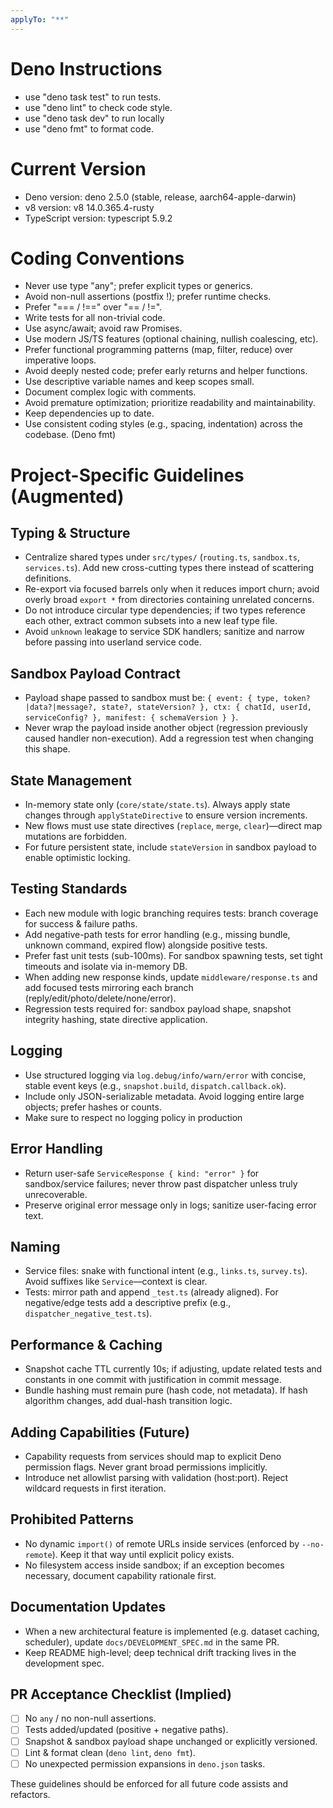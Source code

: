 ```yaml
---
applyTo: "**"
---
```


# Deno Instructions

- use "deno task test" to run tests.
- use "deno lint" to check code style.
- use "deno task dev" to run locally
- use "deno fmt" to format code.

# Current Version

- Deno version: deno 2.5.0 (stable, release, aarch64-apple-darwin)
- v8 version: v8 14.0.365.4-rusty
- TypeScript version: typescript 5.9.2

# Coding Conventions

- Never use type "any"; prefer explicit types or generics.
- Avoid non-null assertions (postfix !); prefer runtime checks.
- Prefer "=== / !==" over "== / !=".
- Write tests for all non-trivial code.
- Use async/await; avoid raw Promises.
- Use modern JS/TS features (optional chaining, nullish coalescing, etc).
- Prefer functional programming patterns (map, filter, reduce) over imperative loops.
- Avoid deeply nested code; prefer early returns and helper functions.
- Use descriptive variable names and keep scopes small.
- Document complex logic with comments.
- Avoid premature optimization; prioritize readability and maintainability.
- Keep dependencies up to date.
- Use consistent coding styles (e.g., spacing, indentation) across the codebase. (Deno fmt)

# Project-Specific Guidelines (Augmented)

## Typing & Structure
- Centralize shared types under `src/types/` (`routing.ts`, `sandbox.ts`, `services.ts`). Add new cross-cutting types there instead of scattering definitions.
- Re-export via focused barrels only when it reduces import churn; avoid overly broad `export *` from directories containing unrelated concerns.
- Do not introduce circular type dependencies; if two types reference each other, extract common subsets into a new leaf type file.
- Avoid `unknown` leakage to service SDK handlers; sanitize and narrow before passing into userland service code.

## Sandbox Payload Contract
- Payload shape passed to sandbox must be: `{ event: { type, token?|data?|message?, state?, stateVersion? }, ctx: { chatId, userId, serviceConfig? }, manifest: { schemaVersion } }`.
- Never wrap the payload inside another object (regression previously caused handler non-execution). Add a regression test when changing this shape.

## State Management
- In-memory state only (`core/state/state.ts`). Always apply state changes through `applyStateDirective` to ensure version increments.
- New flows must use state directives (`replace`, `merge`, `clear`)—direct map mutations are forbidden.
- For future persistent state, include `stateVersion` in sandbox payload to enable optimistic locking.

## Testing Standards
- Each new module with logic branching requires tests: branch coverage for success & failure paths.
- Add negative-path tests for error handling (e.g., missing bundle, unknown command, expired flow) alongside positive tests.
- Prefer fast unit tests (sub-100ms). For sandbox spawning tests, set tight timeouts and isolate via in-memory DB.
- When adding new response kinds, update `middleware/response.ts` and add focused tests mirroring each branch (reply/edit/photo/delete/none/error).
- Regression tests required for: sandbox payload shape, snapshot integrity hashing, state directive application.

## Logging
- Use structured logging via `log.debug/info/warn/error` with concise, stable event keys (e.g., `snapshot.build`, `dispatch.callback.ok`).
- Include only JSON-serializable metadata. Avoid logging entire large objects; prefer hashes or counts.
- Make sure to respect no logging policy in production

## Error Handling
- Return user-safe `ServiceResponse { kind: "error" }` for sandbox/service failures; never throw past dispatcher unless truly unrecoverable.
- Preserve original error message only in logs; sanitize user-facing error text.

## Naming
- Service files: snake with functional intent (e.g., `links.ts`, `survey.ts`). Avoid suffixes like `Service`—context is clear.
- Tests: mirror path and append `_test.ts` (already aligned). For negative/edge tests add a descriptive prefix (e.g., `dispatcher_negative_test.ts`).

## Performance & Caching
- Snapshot cache TTL currently 10s; if adjusting, update related tests and constants in one commit with justification in commit message.
- Bundle hashing must remain pure (hash code, not metadata). If hash algorithm changes, add dual-hash transition logic.

## Adding Capabilities (Future)
- Capability requests from services should map to explicit Deno permission flags. Never grant broad permissions implicitly.
- Introduce net allowlist parsing with validation (host:port). Reject wildcard requests in first iteration.

## Prohibited Patterns
- No dynamic `import()` of remote URLs inside services (enforced by `--no-remote`). Keep it that way until explicit policy exists.
- No filesystem access inside sandbox; if an exception becomes necessary, document capability rationale first.

## Documentation Updates
- When a new architectural feature is implemented (e.g. dataset caching, scheduler), update `docs/DEVELOPMENT_SPEC.md` in the same PR.
- Keep README high-level; deep technical drift tracking lives in the development spec.

## PR Acceptance Checklist (Implied)
- [ ] No `any` / no non-null assertions.
- [ ] Tests added/updated (positive + negative paths).
- [ ] Snapshot & sandbox payload shape unchanged or explicitly versioned.
- [ ] Lint & format clean (`deno lint`, `deno fmt`).
- [ ] No unexpected permission expansions in `deno.json` tasks.

These guidelines should be enforced for all future code assists and refactors.
